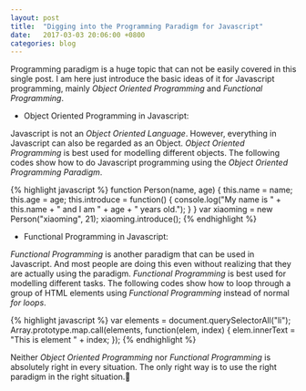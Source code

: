 ```yaml
---
layout: post
title:  "Digging into the Programming Paradigm for Javascript"
date:   2017-03-03 20:06:00 +0800
categories: blog
---
```

Programming paradigm is a huge topic that can not be easily covered in this single post. I am here just introduce the basic ideas of it for Javascript programming, mainly *Object Oriented Programming* and *Functional Programming*.

* Object Oriented Programming in Javascript:

Javascript is not an *Object Oriented Language*. However, everything in Javascript can also be regarded as an Object. *Object Oriented Programming* is best used for modelling different objects. The following codes show how to do Javascript programming using the *Object Oriented Programming Paradigm*.

{% highlight javascript %}
function Person(name, age) {
    this.name = name;
    this.age = age;
    this.introduce = function() {
        console.log("My name is " + this.name + " and I am  " + age + " years old.");
    }
} 
    var xiaoming = new Person("xiaoming", 21);
    xiaoming.introduce();
{% endhighlight %}

* Functional Programming in Javascript:

*Functional Programming* is another paradigm that can be used in Javascript. And most people are doing this even without realizing that they are actually using the paradigm. *Functional Programming* is best used for modelling different tasks. The following codes show how to loop through a group of HTML elements using *Functional Programming* instead of normal *for loops*.

{% highlight javascript %}
  var elements = document.querySelectorAll("li");
  Array.prototype.map.call(elements, function(elem, index) {
      elem.innerText = "This is element " + index;
  });
{% endhighlight %}

Neither *Object Oriented Programming* nor *Functional Programming* is absolutely right in every situation. The only right way is to use the right paradigm in the right situation.:older_man:
